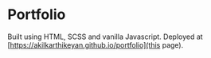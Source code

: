 # Portfolio
Built using HTML, SCSS and vanilla Javascript. Deployed at [https://akilkarthikeyan.github.io/portfolio](this page).
